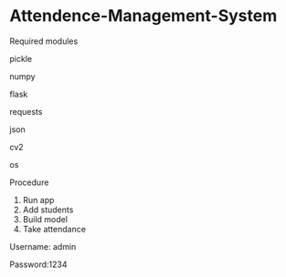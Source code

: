# Attendence-Management-System


Required modules 

 pickle

 numpy 

 flask

 requests

 json

 cv2

 os

Procedure

1. Run app
2. Add students
3. Build model
4. Take attendance 

Username: admin 

Password:1234
